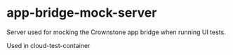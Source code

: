 # app-bridge-mock-server

Server used for mocking the Crownstone app bridge when running UI tests.

Used in cloud-test-container
